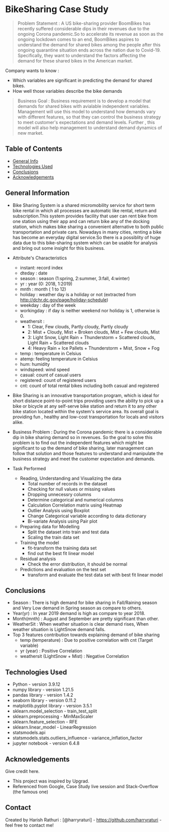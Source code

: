 # BikeSharing Case Study
> Problem Statement : A US bike-sharing provider BoomBikes has recently suffered considerable dips in their revenues due to the ongoing Corona pandemic.So to accelerate its revenue as soon as the ongoing lockdown comes to an end, BoomBikes aspires to understand the demand for shared bikes among the people after this ongoing quarantine situation ends across the nation due to Covid-19. Specifically, they want to understand the factors affecting the demand for these shared bikes in the American market.

Company wants to know :
 - Which variables are significant in predicting the demand for shared bikes.
 - How well those variables describe the bike demands

> Business Goal : Business requirement is to develop a model that demands for shared bikes with avialable independent variables. Management will use this model to understand how demands vary with different features, so that they can control the business strategy to meet customer's expectations and demand levels. Further , this model will also help management to understand demand dynamics of new market.

## Table of Contents
* [General Info](#general-information)
* [Technologies Used](#technologies-used)
* [Conclusions](#conclusions)
* [Acknowledgements](#acknowledgements)


## General Information
- Bike Sharing System is a shared micromobility service for short term bike rental in which all processes are automatic like rental, return and subscription.This system provides facility that user can rent bike from one station using their app and can return bike any of the docking station, which makes bike sharing a convenient alternative to both public transportation and private cars. Nowadays in many cities, renting a bike has become an everyday digital service.So there is a possiblity of huge data due to this bike-sharing system which can be usable for analysis and bring out some insight for this business.

- Attribute's Characteristics
    - instant: record index
    - dteday : date
    - season : season (1:spring, 2:summer, 3:fall, 4:winter)
    - yr : year (0: 2018, 1:2019)
    - mnth : month ( 1 to 12)
    - holiday : weather day is a holiday or not (extracted from http://dchr.dc.gov/page/holiday-schedule)
    - weekday : day of the week
    - workingday : if day is neither weekend nor holiday is 1, otherwise is 0.
    - weathersit : 
        - 1: Clear, Few clouds, Partly cloudy, Partly cloudy
        - 2: Mist + Cloudy, Mist + Broken clouds, Mist + Few clouds, Mist
        - 3: Light Snow, Light Rain + Thunderstorm + Scattered clouds, Light Rain + Scattered clouds
        - 4: Heavy Rain + Ice Pallets + Thunderstorm + Mist, Snow + Fog
    - temp : temperature in Celsius
    - atemp: feeling temperature in Celsius
    - hum: humidity
    - windspeed: wind speed
    - casual: count of casual users
    - registered: count of registered users
    - cnt: count of total rental bikes including both casual and registered

- Bike Sharing is an innovative transportation program, which is ideal for short distance point-to-point trips providing users the ability to pick up a bike or bicycle at any self-serve bike station and return it to any other bike station located within the system's service area. Its overall goal is providing fun , healthy and low-cost transportation for locals and visitors alike.

- Business Problem : During the Corona pandemic there is a considerable dip in bike sharing demand so in revenues. So the goal to solve this problem is to find out the independent features which might be significant to up the demand of bike sharing, later management can follow that solution and those features to understand and manipulate the business strategy and meet the customer expectation and demands.

- Task Performed
    - Reading, Understanding and Visualizing the data
        - Total number of records in the dataset
        - Checking for null values or missing values
        - Dropping unnecessry columns
        - Determine categorical and numerical columns
        - Calculation Correlation matrix using Heatmap
        - Outlier Analysis using Boxplot
        - Change Categorical variable according to data dictionary
        - Bi-variate Analysis using Pair plot
    - Preparing data for Modelling
        - Split the dataset into train and test data
        - Scaling the train data set
    - Training the model
        - fit-transform the training data set
        - find out the best fit linear model
    - Residual analysis
        - Check the error distribution, it should be normal
    - Predictions and evaluation on the test set
        - transform and evaluate the test data set with best fit linear model


## Conclusions
- Season : There is high demand for bike sharing in Fall/Raining season and Very Low demand in Spring season as compare to others.
- Year(yr) : In year 2019 demand is high as compare to year 2018.
- Month(mnth) : August and September are pretty significant than other.
- WeatherSit : When weather situation is clear demand rises, When weather situation is LightSnow demand falls.
- Top 3 features contribution towards explaining demand of bike sharing
    - temp (temperature) : Due to positive correlation with cnt (Target variable)
    - yr (year) : Positive Correlation
    - weathersit (LightSnow + Mist) : Negative Correlation

## Technologies Used
- Python - version 3.9.12
- numpy library - version 1.21.5
- pandas library - version 1.4.2
- seaborn library - version 0.11.2
- matplotlib.pyplot library - version 3.5.1
- sklearn.model_selection - train_test_split
- sklearn.preprocessing - MinMaxScaler
- sklearn.feature_selection - RFE
- sklearn.linear_model - LinearRegression
- statsmodels.api
- statsmodels.stats.outliers_influence - variance_inflation_factor
- jupyter notebook - version 6.4.8


## Acknowledgements
Give credit here.
- This project was inspired by Upgrad.
- Referenced from Google, Case Study live session and Stack-Overflow (the famous one)


## Contact
Created by Harish Rathuri : [@harryraturi] - https://github.com/harryraturi  - feel free to contact me!
